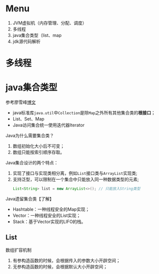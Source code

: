# Menu
1. JVM虚拟机（内存管理、分配、调度）
2. 多线程
3. java集合类型（list、map
4. jdk源代码解析


# 多线程

# java集合类型
参考廖雪峰[博文](https://www.liaoxuefeng.com/wiki/1252599548343744/1265109905179456)
- java标准库`java.util`中`Collection`是除`Map`之外所有其他集合类的**根接口**；
- List、Set、Map
- Java访问集合统一使用迭代器Iterator

Java为什么需要集合类？<br>
1. 数组初始化大小后不可变；
2. 数组只能按索引顺序存取。

Java集合设计的两个特点：<br>
1. 实现了接口与实现类相分离，例如`List`接口类与`ArrayList`实现类;
2. 支持泛型，可以限制在一个集合中只能放入同一种数据类型的元素;
    ```java
    List<String> list = new ArrayList<>(); // 只能放入String类型
    ```

Java遗留集合类【了解】
- Hashtable：一种线程安全的Map实现；
- Vector：一种线程安全的List实现；
- Stack：基于Vector实现的LIFO的栈。

## List

数组扩容机制
1. 有参构造函数的时候，会根据传入的参数大小开辟空间；
2. 无参构造函数的时候，会根据默认大小开辟空间；

